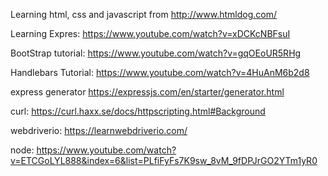 Learning html, css and javascript from
 http://www.htmldog.com/

Learning Expres: https://www.youtube.com/watch?v=xDCKcNBFsuI


BootStrap tutorial: https://www.youtube.com/watch?v=gqOEoUR5RHg


Handlebars Tutorial: https://www.youtube.com/watch?v=4HuAnM6b2d8

express generator https://expressjs.com/en/starter/generator.html

curl: https://curl.haxx.se/docs/httpscripting.html#Background

webdriverio: https://learnwebdriverio.com/

node: https://www.youtube.com/watch?v=ETCGoLYL888&index=6&list=PLfiFyFs7K9sw_8vM_9fDPJrGO2YTm1yR0
